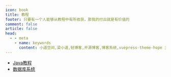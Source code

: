 ```yaml
---
icon: book
title: 教程
footer: 只要有一个人能够从教程中有所收获，那我的付出就是有价值的
comment: false
article: false
head:
  - - meta
    - name: keywords
      content: 小道空间,梁小道,轻博客,开源博客,博客系统,vuepress-theme-hope 主题
---
```


- [Java教程](../java/)
- [数据库系统](../database/)
